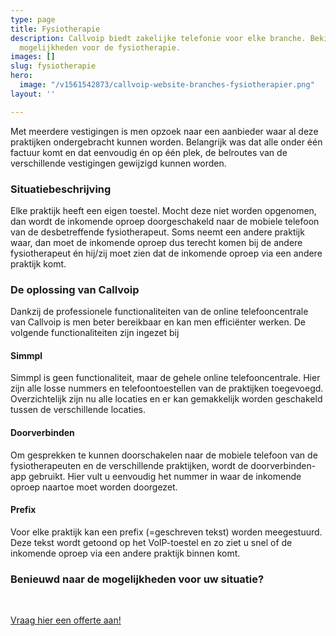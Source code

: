 ```yaml
---
type: page
title: Fysiotherapie
description: Callvoip biedt zakelijke telefonie voor elke branche. Bekijk hier de
  mogelijkheden voor de fysiotherapie.
images: []
slug: fysiotherapie
hero:
  image: "/v1561542873/callvoip-website-branches-fysiotherapier.png"
layout: ''

---
```

Met meerdere vestigingen is men opzoek naar een aanbieder waar al deze praktijken ondergebracht kunnen worden. Belangrijk was dat alle onder één factuur komt en dat eenvoudig én op één plek, de belroutes van de verschillende vestigingen gewijzigd kunnen worden.

### Situatiebeschrijving

Elke praktijk heeft een eigen toestel. Mocht deze niet worden opgenomen, dan wordt de inkomende oproep doorgeschakeld naar de mobiele telefoon van de desbetreffende fysiotherapeut. Soms neemt een andere praktijk waar, dan moet de inkomende oproep dus terecht komen bij de andere fysiotherapeut én hij/zij moet zien dat de inkomende oproep via een andere praktijk komt.

### De oplossing van Callvoip

Dankzij de professionele functionaliteiten van de online telefooncentrale van Callvoip is men beter bereikbaar en kan men efficiënter werken. De volgende functionaliteiten zijn ingezet bij

#### Simmpl

Simmpl is geen functionaliteit, maar de gehele online telefooncentrale. Hier zijn alle losse nummers en telefoontoestellen van de praktijken toegevoegd. Overzichtelijk zijn nu alle locaties en er kan gemakkelijk worden geschakeld tussen de verschillende locaties.

#### Doorverbinden

Om gesprekken te kunnen doorschakelen naar de mobiele telefoon van de fysiotherapeuten en de verschillende praktijken, wordt de doorverbinden-app gebruikt. Hier vult u eenvoudig het nummer in waar de inkomende oproep naartoe moet worden doorgezet.

#### Prefix

Voor elke praktijk kan een prefix (=geschreven tekst) worden meegestuurd. Deze tekst wordt getoond op het VoIP-toestel en zo ziet u snel of de inkomende oproep via een andere praktijk binnen komt.

### Benieuwd naar de mogelijkheden voor uw situatie?

<br>

<a href="/offerte/" class="button">Vraag hier een offerte aan!</a>